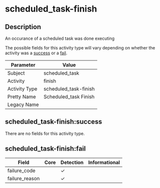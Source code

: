 scheduled_task-finish
=====================

Description
-----------
An occurance of a scheduled task was done executing

The possible fields for this activity type will vary depending on whether the activity was a [success](#scheduled_task-finishsuccess) or a [fail](#scheduled_task-finishfail).

| Parameter     | Value                 |
| ------------- | --------------------- |
| Subject       | scheduled_task        |
| Activity      | finish                |
| Activity Type | scheduled_task-finish |
| Pretty Name   | Scheduled_task Finish |
| Legacy Name   |                       |

scheduled_task-finish:success
-----------------------------

There are no fields for this activity type.


scheduled_task-finish:fail
--------------------------

| Field          | Core | Detection | Informational |
| -------------- | ---- | --------- | ------------- |
| failure_code   |      | &#10003;  |               |
| failure_reason |      | &#10003;  |               |